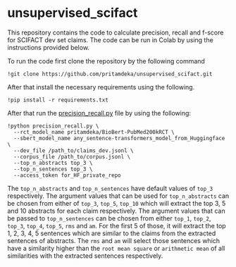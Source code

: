 # unsupervised_scifact

This repository contains the code to calculate precision, recall and f-score for SCIFACT dev set claims. The code can be run in Colab by using the instructions provided below. 

To run the code first clone the repository by the following command
```
!git clone https://github.com/pritamdeka/unsupervised_scifact.git
```

After that install the necessary requirements using the following.
```
!pip install -r requirements.txt
```
After that run the [precision_recall.py](https://github.com/pritamdeka/unsupervised_scifact/blob/main/precision_recall.py) file by using the following:

```
!python precision_recall.py \
  --rct_model_name pritamdeka/BioBert-PubMed200kRCT \
  --sbert_model_name any_sentence-transformers_model_from_Huggingface \
  --dev_file /path_to/claims_dev.jsonl \
  --corpus_file /path_to/corpus.jsonl \
  --top_n_abstracts top_3 \
  --top_n_sentences top_3 \
  --access_token for_HF_private_repo
```
The ```top_n_abstracts``` and ```top_n_sentences``` have default values of ```top_3``` respectively. The argument values that can be used for ```top_n_abstracts``` can be chosen from either of ```top_3```, ```top_5```, ```top_10``` which will extract the top 3, 5 and 10 abstracts for each claim respectively. The argument values that can be passed to ```top_n_sentences``` can be chosen from either ```top_1```, ```top_2```, ```top_3```, ```top_4```, ```top_5```, ```rms``` and ```am```. For the first 5 of those, it will extract the top 1, 2, 3, 4, 5 sentences which are similar to the claims from the extracted sentences of abstracts. The ```rms``` and ```am``` will select those sentences which have a similarity higher than the ```root mean square``` or ```arithmetic mean``` of all similarities with the extracted sentences respectively.
